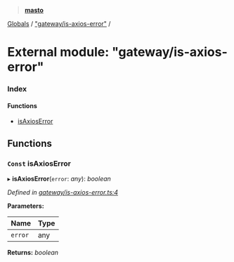 > **[masto](../README.md)**

[Globals](../globals.md) / ["gateway/is-axios-error"](_gateway_is_axios_error_.md) /

# External module: "gateway/is-axios-error"

### Index

#### Functions

* [isAxiosError](_gateway_is_axios_error_.md#const-isaxioserror)

## Functions

### `Const` isAxiosError

▸ **isAxiosError**(`error`: *any*): *boolean*

*Defined in [gateway/is-axios-error.ts:4](https://github.com/neet/masto.js/blob/aaa534e/src/gateway/is-axios-error.ts#L4)*

**Parameters:**

Name | Type |
------ | ------ |
`error` | any |

**Returns:** *boolean*